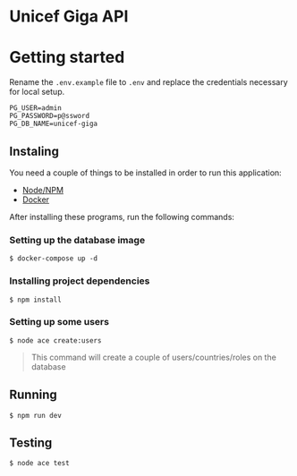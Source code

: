 # Unicef Giga API

# Getting started

Rename the `.env.example` file to `.env` and replace the credentials necessary for local setup.

```
PG_USER=admin
PG_PASSWORD=p@ssword
PG_DB_NAME=unicef-giga
```

## Instaling

You need a couple of things to be installed in order to run this application:

- [Node/NPM](https://nodejs.org/en/)
- [Docker](https://www.docker.com/products/docker-desktop/)

After installing these programs, run the following commands:

### Setting up the database image

`$ docker-compose up -d`

### Installing project dependencies

`$ npm install`

### Setting up some users

`$ node ace create:users`

> This command will create a couple of users/countries/roles on the database

## Running

`$ npm run dev `

## Testing

`$ node ace test`
